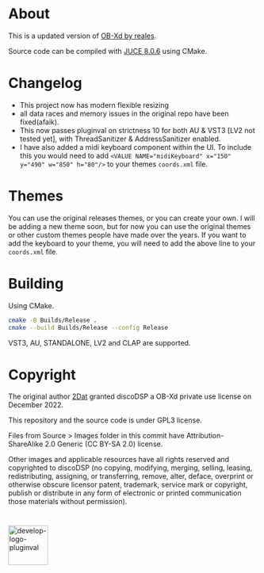 # About
This is a updated version of [OB-Xd by reales](https://github.com/reales/OB-Xd).

Source code can be compiled with [JUCE 8.0.6](https://github.com/juce-framework/JUCE/releases/tag/8.0.6) using CMake.

# Changelog
- This project now has modern flexible resizing
- all data races and memory issues in the original repo
have been fixed(afaik). 
- This now passes pluginval on strictness 10 for both AU & VST3 [LV2 not tested yet], with 
ThreadSanitizer & AddressSanitizer enabled.
- I have also added a midi keyboard component within the UI. To include this you would need to add `<VALUE NAME="midiKeyboard" x="150" y="490" w="850" h="80"/>`
to your themes `coords.xml` file.

# Themes
You can use the original releases themes, or you can create your own.
I will be adding a new theme soon, but for now you can use the original themes or other custom themes people have made over the years. If you want to add
the keyboard to your theme, you will need to add the above line to your `coords.xml` file.

# Building

Using CMake.

```bash
cmake -B Builds/Release .
cmake --build Builds/Release --config Release
```

VST3, AU, STANDALONE, LV2 and CLAP are supported.

# Copyright

The original author [2Dat](https://github.com/2DaT) granted discoDSP a OB-Xd private use license on December 2022.

This repository and the source code is under GPL3 license.

Files from Source > Images folder in this commit have Attribution-ShareAlike 2.0 Generic (CC BY-SA 2.0) license.

Other images and applicable resources have all rights reserved and copyrighted to discoDSP (no copying, modifying, merging, selling, leasing, redistributing, assigning, or transferring, remove, alter, deface, overprint or otherwise obscure licensor patent, trademark, service mark or copyright, publish or distribute in any form of electronic or printed communication those materials without permission).

#
[<img src="https://github.com/user-attachments/assets/6461b43e-1e53-4edf-b8f6-9256e7031187" alt="develop-logo-pluginval" width="80"/>](https://www.tracktion.com/develop/pluginval)
